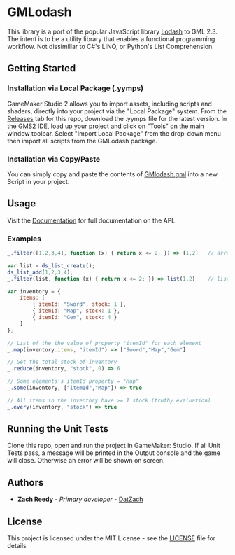 # GMLodash

This library is a port of the popular JavaScript library [Lodash](https://lodash.com/) to GML 2.3.  The intent is to be a utility library that enables a functional programming workflow. Not dissimillar to C#'s LINQ, or Python's List Comprehension.

## Getting Started
### Installation via Local Package (.yymps)

GameMaker Studio 2 allows you to import assets, including scripts and shaders, directly into your project via the "Local Package" system. From the [Releases](https://github.com/DatZach/GMLodash/releases) tab for this repo, download the .yymps file for the latest version. In the GMS2 IDE, load up your project and click on "Tools" on the main window toolbar. Select "Import Local Package" from the drop-down menu then import all scripts from the GMLodash package.

### Installation via Copy/Paste

You can simply copy and paste the contents of [GMlodash.gml](https://github.com/DatZach/Destructors/blob/master/scripts/GMLodash/GMLodash.gml) into a new Script in your project.

## Usage
Visit the [Documentation](https://github.com/DatZach/GMLodash/wiki) for full documentation on the API.
### Examples
```javascript
_.filter([1,2,3,4], function (x) { return x <= 2; }) => [1,2]   // array -> array

var list = ds_list_create();
ds_list_add(1,2,3,4);
_.filter(list, function (x) { return x <= 2; }) => list(1,2)    // list -> list
```
```javascript
var inventory = {
    items: [
        { itemId: "Sword", stock: 1 },
        { itemId: "Map", stock: 1 },
        { itemId: "Gem", stock: 4 }
    ]
};

// List of the the value of property "itemId" for each element
_.map(inventory.items, "itemId") => ["Sword","Map","Gem"]
```
```javascript
// Get the total stock of inventory
_.reduce(inventory, "stock", 0) => 6
```
```javascript
// Some elements's itemId property = "Map"
_.some(inventory, ["itemId","Map"]) => true
```
```javascript
// All items in the inventory have >= 1 stock (truthy evaluation)
_.every(inventory, "stock") => true
```

## Running the Unit  Tests

Clone this repo, open and run the project in GameMaker: Studio. If all Unit Tests pass, a message will be printed in the Output console and the game will close. Otherwise an error will be shown on screen.

## Authors

* **Zach Reedy** - *Primary developer* - [DatZach](https://github.com/DatZach)

## License

This project is licensed under the MIT License - see the [LICENSE](LICENSE) file for details
